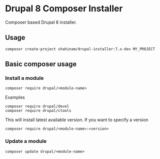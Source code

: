 # Drupal 8 Composer Installer

Composer based Drupal 8 installer.

## Usage
```
composer create-project shahinam/drupal-installer:7.x-dev MY_PROJECT
```

## Basic composer usage
### Install a module
```
composer require drupal/<module-name>
```
Examples
```
composer require drupal/devel
composer require drupal/ctools
```

This will install latest available version. If you want to specify a version
```
composer require drupal/<module-name>:<version>
```

### Update a module
```
composer update drupal/<module-name>
```
